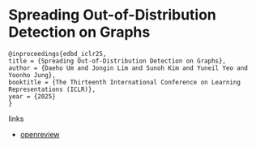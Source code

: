 # Spreading Out-of-Distribution Detection on Graphs

```
@inproceedings{edbd_iclr25,
title = {Spreading Out-of-Distribution Detection on Graphs},
author = {Daeho Um and Jongin Lim and Sunoh Kim and Yuneil Yeo and Yoonho Jung},
booktitle = {The Thirteenth International Conference on Learning Representations (ICLR)},
year = {2025}
}
```

links
- [openreview](https://openreview.net/forum?id=p1TBYyqy8v)
